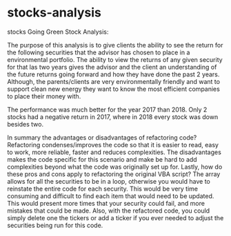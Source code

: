 # stocks-analysis
stocks 
Going Green Stock Analysis:

The purpose of this analysis is to give clients the ability to see the return for the following securities that the advisor has chosen to place in a environmental portfolio. The ability to view the returns of any given security for that las two years gives the advisor and the client an understanding of the future returns going forward and how they have done the past 2 years. Although, the parents/clients are very environmentally friendly and want to support clean new energy they want to know the most efficient companies to place their money with. 


The performance was much better for the year 2017 than 2018. Only 2 stocks had a negative return in 2017, where in 2018 every stock was down besides two. 


In summary the advantages or disadvantages of refactoring code? Refactoring condenses/improves the code so that it is easier to read, easy to work, more reliable, faster and reduces complexities. The disadvantages makes the code specific for this scenario and make be hard to add complexities beyond what the code was originally set up for.
Lastly, how do these pros and cons apply to refactoring the original VBA script? The array allows for all the securities to be in a loop, otherwise you would have to reinstate the entire code for each security. This would be very time consuming and difficult to find each item that would need to be updated. This would present more times that your security could fail, and more mistakes that could be made. Also, with the refactored code, you could simply delete one the tickers or add a ticker if you ever needed to adjust the securities being run for this code. 
